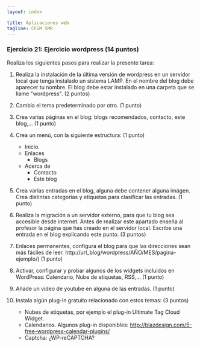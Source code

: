 ```yaml
---
layout: index

title: Aplicaciones web
tagline: CFGM SMR
---
```


### Ejercicio 21: Ejercicio wordpress (14 puntos)

Realiza los siguientes pasos para realizar la presente tarea:

1. Realiza la instalación de la última versión de wordpress en un servidor local que tenga instalado un sistema LAMP. En el nombre del blog debe aparecer tu nombre. El blog debe estar instalado en una carpeta que se llame "wordpress". (2 puntos)
2. Cambia el tema predeterminado por otro. (1 punto)
3. Crea varias páginas en el blog: blogs recomendados, contacto, este blog,... (1 punto)
4. Crea un menú, con la siguiente estructura: (1 punto)

	* Inicio.
    * Enlaces
        * Blogs
    * Acerca de
        * Contacto
        * Este blog
5. Crea varias entradas en el blog, alguna debe contener alguna imágen. Crea distintas categorias y etiquetas para clasificar las entradas. (1 punto)
6. Realiza la migración a un servidor externo, para que tu blog sea accesible desde internet. Antes de realizar este apartado enseña al profesor la página que has creado en el servidor local. Escribe una entrada en el blog explicando este punto. (3 puntos)
7. Enlaces permanentes, configura el blog para que las direcciones sean más fáciles de leer. http://url_blog/wordpress/AÑO/MES/pagina-ejemplo/) (1 punto)
8. Activar, configurar y probar algunos de los widgets incluidos en WordPress: Calendario, Nube de etiquetas, RSS,... (1 punto)
9. Añade un video de youtube en alguna de las entradas. (1 punto)
10. Instala algún plug-in gratuito relacionado con estos temas: (3 puntos)
    * Nubes de etiquetas, por ejemplo el plug-in Ultimate Tag Cloud Widget.
    * Calendarios. Algunos plug-in disponibles: http://blazdesign.com/5-free-wordpress-calendar-plugins/
    * Captcha: ¿WP-reCAPTCHA?



